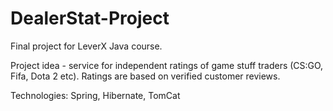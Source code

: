 # DealerStat-Project

Final project for LeverX Java course.

Project idea - service for independent ratings of game stuff traders (CS:GO, Fifa, Dota 2 etc). Ratings are based on verified customer reviews.   

Technologies: Spring, Hibernate, TomCat
